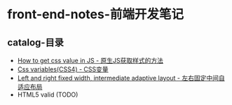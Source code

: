 # front-end-notes-前端开发笔记

## catalog-目录

* [How to get css value in JS - 原生JS获取样式的方法](./notes/base/how-to-get-css-value-in-JavaScript)
* [Css variables(CSS4) - CSS变量](./notes/base/css-variables)
* [Left and right fixed width, intermediate adaptive layout - 左右固定中间自适应布局](./notes/base/left-and-right-fixed-width-intermediate-adaptive-layout)
* HTML5 valid (TODO)
